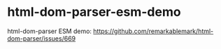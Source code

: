 # html-dom-parser-esm-demo

html-dom-parser ESM demo: https://github.com/remarkablemark/html-dom-parser/issues/669
